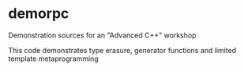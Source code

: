 # demorpc
Demonstration sources for an "Advanced C++" workshop

This code demonstrates type erasure, generator functions and limited template metaprogramming
